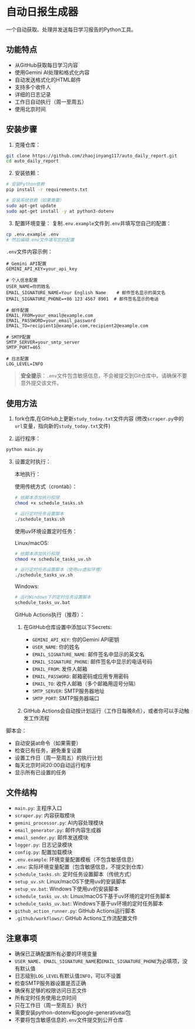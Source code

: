 # 自动日报生成器

一个自动获取、处理并发送每日学习报告的Python工具。

## 功能特点

- 从GitHub获取每日学习内容
- 使用Gemini AI处理和格式化内容
- 自动发送格式化的HTML邮件
- 支持多个收件人
- 详细的日志记录
- 工作日自动执行（周一至周五）
- 使用北京时间

## 安装步骤

1. 克隆仓库：
```bash
git clone https://github.com/zhaojinyang117/auto_daily_report.git
cd auto_daily_report
```

2. 安装依赖：
```bash
# 安装Python依赖
pip install -r requirements.txt

# 安装系统依赖（如果需要）
sudo apt-get update
sudo apt-get install -y at python3-dotenv
```

3. 配置环境变量：
   复制`.env.example`文件到`.env`并填写您自己的配置：
```bash
cp .env.example .env
# 然后编辑.env文件填写您的配置
```

`.env`文件内容示例：
```env
# Gemini API配置
GEMINI_API_KEY=your_api_key

# 个人信息配置
USER_NAME=你的姓名
EMAIL_SIGNATURE_NAME=Your English Name    # 邮件签名显示的英文名
EMAIL_SIGNATURE_PHONE=+86 123 4567 8901  # 邮件签名显示的电话

# 邮件配置
EMAIL_FROM=your_email@example.com
EMAIL_PASSWORD=your_email_password
EMAIL_TO=recipient1@example.com,recipient2@example.com

# SMTP配置
SMTP_SERVER=your_smtp_server
SMTP_PORT=465

# 日志配置
LOG_LEVEL=INFO
```

> **安全提示**：`.env`文件包含敏感信息，不会被提交到Git仓库中。请确保不要意外提交该文件。

## 使用方法

1. fork仓库,在GitHub上更新`study_today.txt`文件内容
(修改`scraper.py`中的`url`变量，指向新的`study_today.txt`文件)

2. 运行程序：
```bash
python main.py
```

3. 设置定时执行：

   本地执行：

   使用传统方式（crontab）：
   ```bash
   # 给脚本添加执行权限
   chmod +x schedule_tasks.sh

   # 运行定时任务设置脚本
   ./schedule_tasks.sh
   ```

   使用uv环境设置定时任务：
   
   Linux/macOS:
   ```bash
   # 给脚本添加执行权限
   chmod +x schedule_tasks_uv.sh

   # 运行定时任务设置脚本（使用uv虚拟环境）
   ./schedule_tasks_uv.sh
   ```
   
   Windows:
   ```bash
   # 运行Windows下的定时任务设置脚本
   schedule_tasks_uv.bat
   ```

   GitHub Actions执行（推荐）：

   1. 在GitHub仓库设置中添加以下Secrets:
      - `GEMINI_API_KEY`: 你的Gemini API密钥
      - `USER_NAME`: 你的姓名
      - `EMAIL_SIGNATURE_NAME`: 邮件签名中显示的英文名
      - `EMAIL_SIGNATURE_PHONE`: 邮件签名中显示的电话号码
      - `EMAIL_FROM`: 发件人邮箱
      - `EMAIL_PASSWORD`: 邮箱密码或应用专用密码
      - `EMAIL_TO`: 收件人邮箱（多个邮箱用逗号分隔）
      - `SMTP_SERVER`: SMTP服务器地址
      - `SMTP_PORT`: SMTP服务器端口

   2. GitHub Actions会自动按计划运行（工作日每晚8点），或者你可以手动触发工作流程

脚本会：
- 自动安装at命令（如果需要）
- 检查已有任务，避免重复设置
- 设置工作日（周一至周五）的执行计划
- 每天北京时间20:00自动运行程序
- 显示所有已设置的任务

## 文件结构

- `main.py`: 主程序入口
- `scraper.py`: 内容获取模块
- `gemini_processor.py`: AI内容处理模块
- `email_generator.py`: 邮件内容生成器
- `email_sender.py`: 邮件发送模块
- `logger.py`: 日志记录模块
- `config.py`: 配置加载模块
- `.env.example`: 环境变量配置模板（不包含敏感信息）
- `.env`: 实际环境变量配置（包含敏感信息，不提交到仓库）
- `schedule_tasks.sh`: 定时任务设置脚本（传统方式）
- `setup_uv.sh`: Linux/macOS下使用uv的安装脚本
- `setup_uv.bat`: Windows下使用uv的安装脚本
- `schedule_tasks_uv.sh`: Linux/macOS下基于uv环境的定时任务脚本
- `schedule_tasks_uv.bat`: Windows下基于uv环境的定时任务脚本
- `github_action_runner.py`: GitHub Actions运行脚本
- `.github/workflows/`: GitHub Actions工作流配置文件

## 注意事项

- 确保已正确配置所有必要的环境变量
- `USER_NAME`、`EMAIL_SIGNATURE_NAME`和`EMAIL_SIGNATURE_PHONE`为必填项，没有默认值
- 日志级别`LOG_LEVEL`有默认值`INFO`，可以不设置
- 检查SMTP服务器设置是否正确
- 确保有足够的权限访问日志文件
- 所有定时任务使用北京时间
- 只在工作日（周一至周五）执行
- 需要安装python-dotenv和google-generativeai包
- 不要将包含敏感信息的`.env`文件提交到公开仓库

